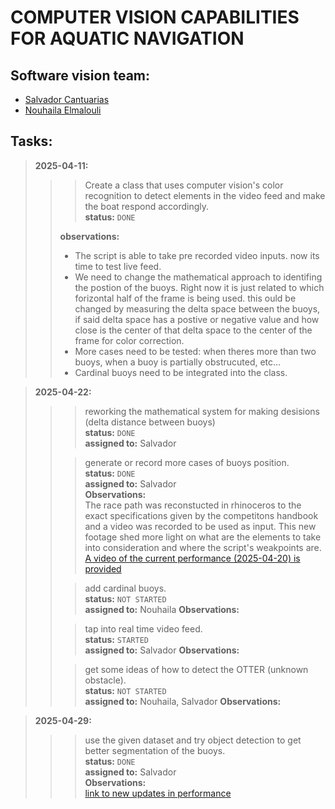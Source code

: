 # COMPUTER VISION CAPABILITIES FOR AQUATIC NAVIGATION


## Software vision team:
- [Salvador Cantuarias](https://www.linkedin.com/in/salvador-cantuarias-bb5715268/)
- [Nouhaila Elmalouli](https://www.linkedin.com/in/nouhaila-elmalouli-46517a208/)

## Tasks:
>**2025-04-11:**<br>
>>>Create a class that uses computer vision's color recognition to detect elements in the video feed and make the boat respond accordingly.<br>
>>>**status:** `DONE`<br>
>>
>>**observations:**<br>
>>- The script is able to take pre recorded video inputs. now its time to test live feed.<br>
>>- We need to change the mathematical approach to identifing the postion of the buoys. Right now it is just related to which forizontal half of the frame is being used. this ould be changed by measuring the delta space between the buoys, if said delta space has a postive or negative value and how close is the center of that delta space to the center of the frame for color correction.<br>
>>- More cases need to be tested: when theres more than two buoys, when a buoy is partially obstrucuted, etc...<br>
>>- Cardinal buoys need to be integrated into the class.

>**2025-04-22:**<br>
>>>reworking the mathematical system for making desisions (delta distance between buoys)<br>
>>>**status:** `DONE`<br>
>>>**assigned to:** Salvador
>>
>>>generate or record more cases of buoys position.<br>
>>>**status:** `DONE`<br>
>>>**assigned to:** Salvador<br>
>>**Observations:**<br> The race path was reconstucted in rhinoceros to the exact specifications given by the competitons handbook and a video was recorded to be used as input. This new footage shed more light on what are the elements to take into consideration and where the script's weakpoints are.<br>
>> [A video of the current performance (2025-04-20) is provided](https://youtu.be/pIJFHZwhgWk)
>>
>>>add cardinal buoys.<br>
>>>**status:** `NOT STARTED`<br>
>>>**assigned to:** Nouhaila
>>**Observations:**<br>
>>
>>>tap into real time video feed.<br>
>>>**status:** `STARTED`<br>
>>>**assigned to:** Salvador
>>**Observations:**<br>
>>
>>>get some ideas of how to detect the OTTER (unknown obstacle).<br>
>>>**status:** `NOT STARTED`<br>
>>>**assigned to:** Nouhaila, Salvador
>>**Observations:**<br>

>**2025-04-29:**<br>
>>>use the given dataset and try object detection to get better segmentation of the buoys.<br>
>>>**status:** `DONE`<br>
>>>**assigned to:** Salvador<br>
>>**Observations:**<br> [link to new updates in performance](https://youtu.be/HbUlDyNRyM8)
>>
